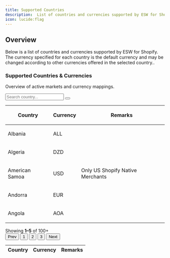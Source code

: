 ```yaml
---
title: Supported Countries
description:  List of countries and currencies supported by ESW for Shopify.
icon: lucide:flag
---
```


## Overview

Below is a list of countries and currencies supported by ESW for Shopify. The currency specified for each country is the default currency and may be changed according to other currencies offered in the selected country..

<div class="w-full flex justify-between items-center mb-3 mt-1 pl-3">
  <div>
    <h3 class="text-lg font-semibold text-slate-800">Supported Countries & Currencies</h3>
    <p class="text-slate-500">Overview of active markets and currency mappings.</p>
  </div>
  <div class="ml-3">
    <div class="w-full max-w-sm min-w-[200px] relative">
      <div class="relative">
        <input
          class="bg-white w-full pr-11 h-10 pl-3 py-2 bg-transparent placeholder:text-slate-400 text-slate-700 text-sm border border-slate-200 rounded transition duration-200 ease focus:outline-none focus:border-slate-400 hover:border-slate-400 shadow-sm focus:shadow-md"
          placeholder="Search country..."
        />
        <button class="absolute h-8 w-8 right-1 top-1 my-auto px-2 flex items-center bg-white rounded" type="button">
          <svg xmlns="http://www.w3.org/2000/svg" fill="none" viewBox="0 0 24 24" stroke-width="3" stroke="currentColor" class="w-8 h-8 text-slate-600">
            <path stroke-linecap="round" stroke-linejoin="round" d="m21 21-5.197-5.197m0 0A7.5 7.5 0 1 0 5.196 5.196a7.5 7.5 0 0 0 10.607 10.607Z" />
          </svg>
        </button>
      </div>
    </div>
  </div>
</div>

<div class="relative flex flex-col w-full h-full overflow-scroll text-gray-700 bg-white shadow-md rounded-lg bg-clip-border">
  <table class="w-full text-left table-auto min-w-max">
    <thead>
      <tr>
        <th class="p-4 border-b border-slate-200 bg-slate-50"><p class="text-sm font-normal leading-none text-slate-500">Country</p></th>
        <th class="p-4 border-b border-slate-200 bg-slate-50"><p class="text-sm font-normal leading-none text-slate-500">Currency</p></th>
        <th class="p-4 border-b border-slate-200 bg-slate-50"><p class="text-sm font-normal leading-none text-slate-500">Remarks</p></th>
      </tr>
    </thead>
    <tbody>
      <tr class="hover:bg-slate-50 border-b border-slate-200">
        <td class="p-4 py-5"><p class="block font-semibold text-sm text-slate-800">Albania</p></td>
        <td class="p-4 py-5"><p class="text-sm text-slate-500">ALL</p></td>
        <td class="p-4 py-5"><p class="text-sm text-slate-500"></p></td>
      </tr>
      <tr class="hover:bg-slate-50 border-b border-slate-200">
        <td class="p-4 py-5"><p class="block font-semibold text-sm text-slate-800">Algeria</p></td>
        <td class="p-4 py-5"><p class="text-sm text-slate-500">DZD</p></td>
        <td class="p-4 py-5"><p class="text-sm text-slate-500"></p></td>
      </tr>
      <tr class="hover:bg-slate-50 border-b border-slate-200">
        <td class="p-4 py-5"><p class="block font-semibold text-sm text-slate-800">American Samoa</p></td>
        <td class="p-4 py-5"><p class="text-sm text-slate-500">USD</p></td>
        <td class="p-4 py-5"><p class="text-sm text-slate-500">Only US Shopify Native Merchants</p></td>
      </tr>
      <tr class="hover:bg-slate-50 border-b border-slate-200">
        <td class="p-4 py-5"><p class="block font-semibold text-sm text-slate-800">Andorra</p></td>
        <td class="p-4 py-5"><p class="text-sm text-slate-500">EUR</p></td>
        <td class="p-4 py-5"><p class="text-sm text-slate-500"></p></td>
      </tr>
      <tr class="hover:bg-slate-50 border-b border-slate-200">
        <td class="p-4 py-5"><p class="block font-semibold text-sm text-slate-800">Angola</p></td>
        <td class="p-4 py-5"><p class="text-sm text-slate-500">AOA</p></td>
        <td class="p-4 py-5"><p class="text-sm text-slate-500"></p></td>
      </tr>
    </tbody>
  </table>

  <div class="flex justify-between items-center px-4 py-3">
    <div class="text-sm text-slate-500">Showing <b>1–5</b> of 100+</div>
    <div class="flex space-x-1">
      <button class="px-3 py-1 text-sm text-slate-500 border border-slate-200 rounded hover:bg-slate-50">Prev</button>
      <button class="px-3 py-1 text-sm text-white bg-slate-800 border border-slate-800 rounded">1</button>
      <button class="px-3 py-1 text-sm text-slate-500 border border-slate-200 rounded hover:bg-slate-50">2</button>
      <button class="px-3 py-1 text-sm text-slate-500 border border-slate-200 rounded hover:bg-slate-50">3</button>
      <button class="px-3 py-1 text-sm text-slate-500 border border-slate-200 rounded hover:bg-slate-50">Next</button>
    </div>
  </div>
</div>





  <div class="overflow-auto rounded shadow-md border border-neutral-200 dark:border-neutral-700">
    <table class="min-w-full text-sm">
      <thead class="bg-neutral-100 dark:bg-neutral-800 border-b border-neutral-200 dark:border-neutral-700">
        <tr>
          <th class="p-3 text-left font-medium">Country</th>
          <th class="p-3 text-left font-medium">Currency</th>
          <th class="p-3 text-left font-medium">Remarks</th>
        </tr>
      </thead>
      <tbody id="tableBody" class="divide-y divide-neutral-200 dark:divide-neutral-700 bg-white dark:bg-neutral-900"></tbody>
    </table>
  </div>

  <div class="flex justify-between items-center mt-4">
    <div class="text-sm text-neutral-500 dark:text-neutral-400" id="pageInfo"></div>
    <div class="flex space-x-1" id="paginationControls"></div>
  </div>

  <script>
    const data = [
      { "Country": "Albania", "Currency": "ALL", "Remarks": "" },
      { "Country": "Algeria", "Currency": "DZD", "Remarks": "" },
      { "Country": "American Samoa", "Currency": "USD", "Remarks": "Only US Shopify Native Merchants" },
      { "Country": "Andorra", "Currency": "EUR", "Remarks": "" },
      { "Country": "Angola", "Currency": "AOA", "Remarks": "" },
      { "Country": "Anguilla", "Currency": "XCD", "Remarks": "" },
      { "Country": "Antigua and Barbuda", "Currency": "XCD", "Remarks": "" },
      { "Country": "Argentina", "Currency": "ARS", "Remarks": "" },
      { "Country": "Armenia", "Currency": "AMD", "Remarks": "" },
      { "Country": "Aruba", "Currency": "AWG", "Remarks": "" },
      { "Country": "Australia", "Currency": "AUD", "Remarks": "" },
      { "Country": "Austria", "Currency": "EUR", "Remarks": "" },
      { "Country": "Azerbaijan", "Currency": "AZN", "Remarks": "" },
      { "Country": "Bahamas", "Currency": "BSD", "Remarks": "" },
      { "Country": "Bahrain", "Currency": "USD", "Remarks": "" },
      { "Country": "Bangladesh", "Currency": "BDT", "Remarks": "" },
      { "Country": "Barbados", "Currency": "BBD", "Remarks": "" },
      { "Country": "Belgium", "Currency": "EUR", "Remarks": "" },
      { "Country": "Belize", "Currency": "BZD", "Remarks": "" },
      { "Country": "Benin", "Currency": "XOF", "Remarks": "" },
      { "Country": "Bermuda", "Currency": "USD", "Remarks": "" },
      { "Country": "Bhutan", "Currency": "USD", "Remarks": "" },
      { "Country": "Bolivia", "Currency": "BOB", "Remarks": "" },
      { "Country": "Bosnia and Herzegovina", "Currency": "BAM", "Remarks": "" },
      { "Country": "Botswana", "Currency": "BWP", "Remarks": "" },
      { "Country": "Brazil", "Currency": "BRL", "Remarks": "" },
      { "Country": "British Virgin Islands", "Currency": "USD", "Remarks": "" },
      { "Country": "Brunei Darussalam", "Currency": "BND", "Remarks": "" },
      { "Country": "Bulgaria", "Currency": "BGN", "Remarks": "" },
      { "Country": "Burkina Faso", "Currency": "XOF", "Remarks": "" },
      { "Country": "Cambodia", "Currency": "KHR", "Remarks": "" },
      { "Country": "Cameroon", "Currency": "XAF", "Remarks": "" },
      { "Country": "Canada", "Currency": "CAD", "Remarks": "" },
      { "Country": "Cape Verde", "Currency": "CVE", "Remarks": "" },
      { "Country": "Cayman Islands", "Currency": "KYD", "Remarks": "" },
      { "Country": "Chad", "Currency": "XAF", "Remarks": "" },
      { "Country": "Chile", "Currency": "CLP", "Remarks": "" },
      { "Country": "China", "Currency": "CNY", "Remarks": "" },
      { "Country": "Cocos (Keeling) Islands", "Currency": "AUD", "Remarks": "" },
      { "Country": "Colombia", "Currency": "COP", "Remarks": "" },
      { "Country": "Comoros", "Currency": "KMF", "Remarks": "" },
      { "Country": "Congo", "Currency": "XAF", "Remarks": "" },
      { "Country": "Cook Islands", "Currency": "NZD", "Remarks": "" },
      { "Country": "Costa Rica", "Currency": "CRC", "Remarks": "" },
      { "Country": "Cote D'Ivoire (Ivory Coast)", "Currency": "XOF", "Remarks": "" },
      { "Country": "Croatia", "Currency": "EUR", "Remarks": "" },
      { "Country": "Curacao", "Currency": "ANG", "Remarks": "" },
      { "Country": "Cyprus", "Currency": "EUR", "Remarks": "" },
      { "Country": "Czech Republic", "Currency": "CZK", "Remarks": "" },
      { "Country": "Denmark", "Currency": "DKK", "Remarks": "" },
      { "Country": "Djibouti", "Currency": "DJF", "Remarks": "" },
      { "Country": "Dominica", "Currency": "XCD", "Remarks": "" },
      { "Country": "Dominican Republic", "Currency": "DOP", "Remarks": "" },
      { "Country": "East Timor", "Currency": "USD", "Remarks": "" },
      { "Country": "Ecuador", "Currency": "USD", "Remarks": "" },
      { "Country": "Egypt", "Currency": "EGP", "Remarks": "" },
      { "Country": "El Salvador", "Currency": "USD", "Remarks": "" },
      { "Country": "Equatorial Guinea", "Currency": "XAF", "Remarks": "" },
      { "Country": "Estonia", "Currency": "EUR", "Remarks": "" },
      { "Country": "Ethiopia", "Currency": "ETB", "Remarks": "" },
      { "Country": "Falkland Islands", "Currency": "FKP", "Remarks": "" },
      { "Country": "Faroe Islands", "Currency": "DKK", "Remarks": "" },
      { "Country": "Fiji", "Currency": "FJD", "Remarks": "" },
      { "Country": "Finland", "Currency": "EUR", "Remarks": "" },
      { "Country": "France", "Currency": "EUR", "Remarks": "" },
      { "Country": "French Guiana", "Currency": "EUR", "Remarks": "" },
      { "Country": "French Polynesia", "Currency": "XPF", "Remarks": "" },
      { "Country": "Gabon", "Currency": "USD", "Remarks": "" },
      { "Country": "Gambia", "Currency": "GMD", "Remarks": "" },
      { "Country": "Georgia", "Currency": "GEL", "Remarks": "" },
      { "Country": "Germany", "Currency": "EUR", "Remarks": "" },
      { "Country": "Ghana", "Currency": "USD", "Remarks": "" },
      { "Country": "Gibraltar", "Currency": "GBP", "Remarks": "" },
      { "Country": "Greece", "Currency": "EUR", "Remarks": "" },
      { "Country": "Greenland", "Currency": "DKK", "Remarks": "" },
      { "Country": "Grenada", "Currency": "XCD", "Remarks": "" },
      { "Country": "Guadeloupe", "Currency": "EUR", "Remarks": "" },
      { "Country": "Guam", "Currency": "USD", "Remarks": "Only US Shopify Native Merchants" },
      // ... continued with remaining countries ...
    ];

    const entriesPerPage = 10;
    let currentPage = 1;
    let filteredData = [...data];

    function renderTable(page = 1) {
      const start = (page - 1) * entriesPerPage;
      const end = start + entriesPerPage;
      const slice = filteredData.slice(start, end);
      const tbody = document.getElementById('tableBody');
      tbody.innerHTML = slice.map(row => `
        <tr class="hover:bg-neutral-50 dark:hover:bg-neutral-800 transition">
          <td class="p-3 font-medium">${row.Country}</td>
          <td class="p-3">${row.Currency}</td>
          <td class="p-3">${row.Remarks || ''}</td>
        </tr>
      `).join('');
      document.getElementById('pageInfo').textContent =
        \`Showing ${start + 1}–${Math.min(end, filteredData.length)} of ${filteredData.length}\`;
      renderPagination(page);
    }

    function renderPagination(activePage) {
      const totalPages = Math.ceil(filteredData.length / entriesPerPage);
      const container = document.getElementById('paginationControls');
      container.innerHTML = '';
      const btn = (page, label, disabled = false, active = false) => {
        const classes = [
          "px-3", "py-1", "text-sm", "rounded", "border",
          disabled ? "text-neutral-300 dark:text-neutral-600 border-neutral-200 dark:border-neutral-700 cursor-not-allowed" :
          active ? "bg-neutral-800 text-white border-neutral-800 dark:bg-white dark:text-neutral-900" :
          "text-neutral-700 dark:text-neutral-300 bg-white dark:bg-neutral-800 border-neutral-200 dark:border-neutral-700 hover:bg-neutral-100 dark:hover:bg-neutral-700"
        ].join(" ");
        return `<button onclick="changePage(${page})" class="${classes}">${label}</button>`;
      };
      container.innerHTML += btn(activePage - 1, 'Prev', activePage === 1);
      for (let i = 1; i <= totalPages; i++) {
        container.innerHTML += btn(i, i, false, i === activePage);
      }
      container.innerHTML += btn(activePage + 1, 'Next', activePage === totalPages);
    }

    function changePage(page) {
      const totalPages = Math.ceil(filteredData.length / entriesPerPage);
      if (page < 1 || page > totalPages) return;
      currentPage = page;
      renderTable(page);
    }

    function filterTable() {
      const keyword = document.getElementById('searchInput').value.toLowerCase();
      filteredData = data.filter(row =>
        row.Country.toLowerCase().includes(keyword) ||
        row.Currency.toLowerCase().includes(keyword) ||
        (row.Remarks || '').toLowerCase().includes(keyword)
      );
      changePage(1);
    }

    renderTable();
  </script>
</body>
</html>

